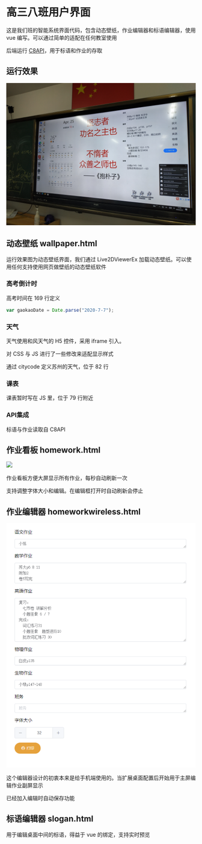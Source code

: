 # 高三八班用户界面
这是我们班的智能系统界面代码，包含动态壁纸，作业编辑器和标语编辑器，使用 vue 编写。可以通过简单的适配在任何教室使用

后端运行 [C8API](https://github.com/clansty/c8api)，用于标语和作业的存取
## 运行效果
![](pic/6819830748384592397.jpg)

## 动态壁纸 wallpaper.html
运行效果图为动态壁纸界面，我们通过 Live2DViewerEx 加载动态壁纸。可以使用任何支持使用网页做壁纸的动态壁纸软件

### 高考倒计时
高考时间在 169 行定义
```js
var gaokaoDate = Date.parse("2020-7-7");
```

### 天气
天气使用和风天气的 H5 控件，采用 iframe 引入。

对 CSS 与 JS 进行了一些修改来适配显示样式

通过 citycode 定义苏州的天气，位于 82 行

### 课表
课表暂时写在 JS 里，位于 79 行附近

### API集成
标语与作业读取自 C8API

## 作业看板 homework.html
![](pic/homework.png)

作业看板方便大屏显示所有作业，每秒自动刷新一次

支持调整字体大小和编辑。在编辑框打开时自动刷新会停止

## 作业编辑器 homeworkwireless.html
![](pic/edit.png)

这个编辑器设计的初衷本来是给手机端使用的。当扩展桌面配置后开始用于主屏编辑作业副屏显示

已经加入编辑时自动保存功能

## 标语编辑器 slogan.html
用于编辑桌面中间的标语，得益于 vue 的绑定，支持实时预览